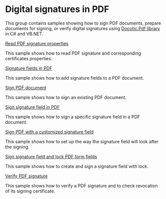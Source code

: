 # Digital signatures in PDF
This group contains samples showing how to sign PDF documents, prepare documents for signing, or verify digital signatures using [Docotic.Pdf library](https://bitmiracle.com/pdf-library/) in C# and VB.NET.

[Read PDF signature properties](/Samples/Digital%20signatures/ReadSignatureProperties)

This sample shows how to read PDF signature and corresponding certificates properties.

[Signature fields in PDF](/Samples/Digital%20signatures/SignatureFields)

This sample shows how to add signature fields to a PDF document.

[Sign PDF document](/Samples/Digital%20signatures/SignDocument)

This sample shows how to sign an existing PDF document.

[Sign signature field in PDF](/Samples/Digital%20signatures/SignSignatureField)

This sample shows how to sign a specific signature field in a PDF document.

[Sign PDF with a customized signature field](/Samples/Digital%20signatures/SignSignatureFieldUsingCustomStyle)

This sample shows how to set up the way the signature field will look after the signing.

[Sign signature field and lock PDF form fields](/Samples/Digital%20signatures/SignSignatureFieldWithLock)

This sample shows how to create and sign a signature field with lock.

[Verify PDF signature](/Samples/Digital%20signatures/VerifySignature)

This sample shows how to verify a PDF signature and to check revocation of its signing certificate.
